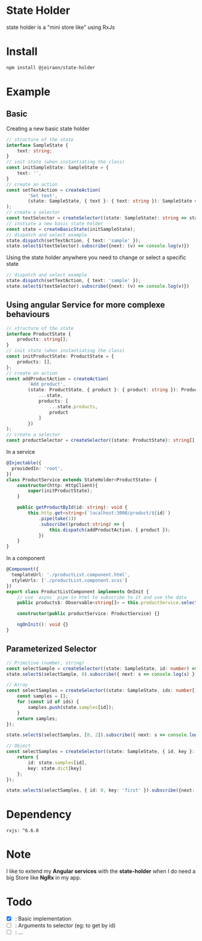 # State Holder
state holder is a "mini store like" using RxJs

# Install

```sh
npm install @jeiraon/state-holder
```

# Example

## Basic

Creating a new basic state holder
```ts
// structure of the state
interface SampleState {
    text: string;
}
// init state (when instantiating the class)
const initSampleState: SampleState = {
    text: '',
}
// create an action
const setTextAction = createAction(
        'Set text',
        (state: SampleState, { text }: { text: string }): SampleState => ({ ...state, text })
);
// create a selector
const textSelector = createSelector((state: SampleState): string => state.text);
// instiate a new basic state holder
const state = createBasicState(initSampleState);
// dispatch and select example
state.dispatch(setTextAction, { text: 'sample' });
state.select$(textSelector).subscribe({next: (v) => console.log(v)})
```
Using the state holder anywhere you need to change or select a specific state
```ts
// dispatch and select example
state.dispatch(setTextAction, { text: 'sample' });
state.select$(textSelector).subscribe({next: (v) => console.log(v)})
```

## Using angular Service for more complexe behaviours

```ts
// structure of the state
interface ProductState {
    products: string[];
}
// init state (when instantiating the class)
const initProductState: ProductState = {
    products: [],
};
// create an action
const addProductAction = createAction(
        'Add product',
        (state: ProductState, { product }: { product: string }): ProductState => ({
            ...state,
            products: [
                ...state.products,
                product
            ]
        })
);
// create a selector
const productSelector = createSelector((state: ProductState): string[] => state.products);
```

In a service
```ts
@Injectable({
  providedIn: 'root',
})
class ProductService extends StateHolder<ProductState> {
    constructor(http: HttpClient){
        super(initProductState);
    }

    public getProductById(id: string): void {
        this.http.get<string>(`localhost:3000/product/${id}`)
            .pipe(take(1))
            .subscribe((product:string) => {
                this.dispatch(addProductAction, { product });
            })
    }
}
```

In a component
```ts
@Component({
  templateUrl: './productList.component.html',
  styleUrls: ['./productList.component.scss']
})
export class ProductListComponent implements OnInit {
    // use `async` pipe in html to subscribe to it and use the data
    public products$: Observable<string[]> = this.productService.select$(productSelector);

    constructor(public productService: ProductService) {}

    ngOnInit(): void {}
}
```

## Parameterized Selector

```ts
// Primitive (number, string)
const selectSample = createSelector((state: SampleState, id: number) => state.samples[id]);
state.select$(selectSample, 0).subscribe({ next: s => console.log(s) });

// Array
const selectSamples = createSelector((state: SampleState, ids: number[]) => {
    const samples = [];
    for (const id of ids) {
        samples.push(state.samples[id]);
    }
    return samples;
});

state.select$(selectSamples, [0, 2]).subscribe({ next: s => console.log(s)});

// Object
const selectSamples = createSelector((state: SampleState, { id, key }: { id: number, key: string }) => {
    return {
        id: state.samples[id],
        key: state.dict[key]
    };
});

state.select$(selectSamples, { id: 0, key: 'first' }).subscribe({next: s => console.log(s)});
```

# Dependency

`rxjs: ^6.6.0`

# Note
I like to extend my **Angular services** with the **state-holder** when I do need a big Store like **NgRx** in my app.

# Todo
- [x] : Basic implementation
- [ ] : Arguments to selector (eg: to get by id)
- [ ] : ...
